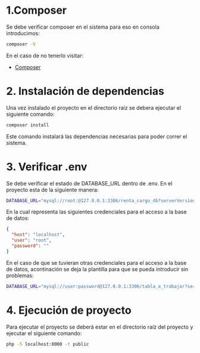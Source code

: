 # 1.Composer
Se debe verificar composer en el sistema para eso en consola introducimos:
```bash
composer -V
```
En el caso de no tenerlo visitar:

* [Composer](https://getcomposer.org/)

# 2. Instalación de dependencias
Una vez instalado el proyecto en el directorio raíz se debera ejecutar el siguiente comando:
```bash
composer install
```
Este comando instalará las dependencias necesarias para poder correr el sistema.
# 3. Verificar .env
Se debe verificar el estado de DATABASE_URL dentro de .env. En el proyecto esta de la siguiente manera:

```bash
DATABASE_URL="mysql://root:@127.0.0.1:3306/renta_cargo_db?serverVersion=8&charset=utf8mb4"  
```
En la cual representa las siguientes credenciales para el acceso a la base de datos:
```json
{
  "host": "localhost",
  "user": "root",
  "password": ""
}
```

En el caso de que se tuvieran otras credenciales para el acceso a la base de datos, acontinación se deja la plantilla para que se pueda introducir sin problemas:
```bash
DATABASE_URL="mysql://user:password@127.0.0.1:3306/tabla_a_trabajar?serverVersion=8&charset=utf8mb4"  
```


# 4. Ejecución de proyecto
Para ejecutar el proyecto se deberá estar en el directorio raíz del proyecto y ejecutar el siguiente comando:

```bash
php -S localhost:8000 -t public   
```


